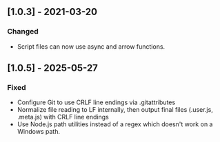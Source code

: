 ## [1.0.3] - 2021-03-20
### Changed
- Script files can now use async and arrow functions.

## [1.0.5] - 2025-05-27
### Fixed
- Configure Git to use CRLF line endings via .gitattributes
- Normalize file reading to LF internally, then output final files (.user.js, .meta.js) with CRLF line endings
- Use Node.js path utilities instead of a regex which doesn't work on a Windows path.
